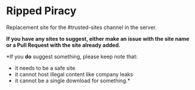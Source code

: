 # Ripped Piracy
Replacement site for the #trusted-sites channel
in the server.

**If you have any sites to suggest, either make an issue with the site name or a Pull Request with the site already added.**

*If you **do** suggest something, please keep note that:
- it needs to be a safe site
- it cannot host illegal content like company leaks
- it cannot be a single download for something.*
